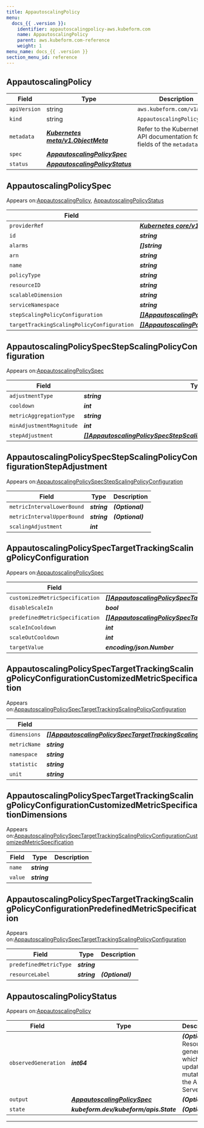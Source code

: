 ```yaml
---
title: AppautoscalingPolicy
menu:
  docs_{{ .version }}:
    identifier: appautoscalingpolicy-aws.kubeform.com
    name: AppautoscalingPolicy
    parent: aws.kubeform.com-reference
    weight: 1
menu_name: docs_{{ .version }}
section_menu_id: reference
---
```


## AppautoscalingPolicy
| Field | Type | Description |
| ------ | ----- | ----------- |
| `apiVersion` | string | `aws.kubeform.com/v1alpha1` |
|    `kind` | string | `AppautoscalingPolicy` |
| `metadata` | ***[Kubernetes meta/v1.ObjectMeta](https://kubernetes.io/docs/reference/generated/kubernetes-api/v1.13/#objectmeta-v1-meta)***|Refer to the Kubernetes API documentation for the fields of the `metadata` field.|
| `spec` | ***[AppautoscalingPolicySpec](#appautoscalingpolicyspec)***||
| `status` | ***[AppautoscalingPolicyStatus](#appautoscalingpolicystatus)***||
## AppautoscalingPolicySpec

Appears on:[AppautoscalingPolicy](#appautoscalingpolicy), [AppautoscalingPolicyStatus](#appautoscalingpolicystatus)

| Field | Type | Description |
| ------ | ----- | ----------- |
| `providerRef` | ***[Kubernetes core/v1.LocalObjectReference](https://kubernetes.io/docs/reference/generated/kubernetes-api/v1.13/#localobjectreference-v1-core)***||
| `id` | ***string***||
| `alarms` | ***[]string***| ***(Optional)*** |
| `arn` | ***string***| ***(Optional)*** |
| `name` | ***string***||
| `policyType` | ***string***| ***(Optional)*** |
| `resourceID` | ***string***||
| `scalableDimension` | ***string***||
| `serviceNamespace` | ***string***||
| `stepScalingPolicyConfiguration` | ***[[]AppautoscalingPolicySpecStepScalingPolicyConfiguration](#appautoscalingpolicyspecstepscalingpolicyconfiguration)***| ***(Optional)*** |
| `targetTrackingScalingPolicyConfiguration` | ***[[]AppautoscalingPolicySpecTargetTrackingScalingPolicyConfiguration](#appautoscalingpolicyspectargettrackingscalingpolicyconfiguration)***| ***(Optional)*** |
## AppautoscalingPolicySpecStepScalingPolicyConfiguration

Appears on:[AppautoscalingPolicySpec](#appautoscalingpolicyspec)

| Field | Type | Description |
| ------ | ----- | ----------- |
| `adjustmentType` | ***string***| ***(Optional)*** |
| `cooldown` | ***int***| ***(Optional)*** |
| `metricAggregationType` | ***string***| ***(Optional)*** |
| `minAdjustmentMagnitude` | ***int***| ***(Optional)*** |
| `stepAdjustment` | ***[[]AppautoscalingPolicySpecStepScalingPolicyConfigurationStepAdjustment](#appautoscalingpolicyspecstepscalingpolicyconfigurationstepadjustment)***| ***(Optional)*** |
## AppautoscalingPolicySpecStepScalingPolicyConfigurationStepAdjustment

Appears on:[AppautoscalingPolicySpecStepScalingPolicyConfiguration](#appautoscalingpolicyspecstepscalingpolicyconfiguration)

| Field | Type | Description |
| ------ | ----- | ----------- |
| `metricIntervalLowerBound` | ***string***| ***(Optional)*** |
| `metricIntervalUpperBound` | ***string***| ***(Optional)*** |
| `scalingAdjustment` | ***int***||
## AppautoscalingPolicySpecTargetTrackingScalingPolicyConfiguration

Appears on:[AppautoscalingPolicySpec](#appautoscalingpolicyspec)

| Field | Type | Description |
| ------ | ----- | ----------- |
| `customizedMetricSpecification` | ***[[]AppautoscalingPolicySpecTargetTrackingScalingPolicyConfigurationCustomizedMetricSpecification](#appautoscalingpolicyspectargettrackingscalingpolicyconfigurationcustomizedmetricspecification)***| ***(Optional)*** |
| `disableScaleIn` | ***bool***| ***(Optional)*** |
| `predefinedMetricSpecification` | ***[[]AppautoscalingPolicySpecTargetTrackingScalingPolicyConfigurationPredefinedMetricSpecification](#appautoscalingpolicyspectargettrackingscalingpolicyconfigurationpredefinedmetricspecification)***| ***(Optional)*** |
| `scaleInCooldown` | ***int***| ***(Optional)*** |
| `scaleOutCooldown` | ***int***| ***(Optional)*** |
| `targetValue` | ***encoding/json.Number***||
## AppautoscalingPolicySpecTargetTrackingScalingPolicyConfigurationCustomizedMetricSpecification

Appears on:[AppautoscalingPolicySpecTargetTrackingScalingPolicyConfiguration](#appautoscalingpolicyspectargettrackingscalingpolicyconfiguration)

| Field | Type | Description |
| ------ | ----- | ----------- |
| `dimensions` | ***[[]AppautoscalingPolicySpecTargetTrackingScalingPolicyConfigurationCustomizedMetricSpecificationDimensions](#appautoscalingpolicyspectargettrackingscalingpolicyconfigurationcustomizedmetricspecificationdimensions)***| ***(Optional)*** |
| `metricName` | ***string***||
| `namespace` | ***string***||
| `statistic` | ***string***||
| `unit` | ***string***| ***(Optional)*** |
## AppautoscalingPolicySpecTargetTrackingScalingPolicyConfigurationCustomizedMetricSpecificationDimensions

Appears on:[AppautoscalingPolicySpecTargetTrackingScalingPolicyConfigurationCustomizedMetricSpecification](#appautoscalingpolicyspectargettrackingscalingpolicyconfigurationcustomizedmetricspecification)

| Field | Type | Description |
| ------ | ----- | ----------- |
| `name` | ***string***||
| `value` | ***string***||
## AppautoscalingPolicySpecTargetTrackingScalingPolicyConfigurationPredefinedMetricSpecification

Appears on:[AppautoscalingPolicySpecTargetTrackingScalingPolicyConfiguration](#appautoscalingpolicyspectargettrackingscalingpolicyconfiguration)

| Field | Type | Description |
| ------ | ----- | ----------- |
| `predefinedMetricType` | ***string***||
| `resourceLabel` | ***string***| ***(Optional)*** |
## AppautoscalingPolicyStatus

Appears on:[AppautoscalingPolicy](#appautoscalingpolicy)

| Field | Type | Description |
| ------ | ----- | ----------- |
| `observedGeneration` | ***int64***| ***(Optional)*** Resource generation, which is updated on mutation by the API Server.|
| `output` | ***[AppautoscalingPolicySpec](#appautoscalingpolicyspec)***| ***(Optional)*** |
| `state` | ***kubeform.dev/kubeform/apis.State***| ***(Optional)*** |
---

